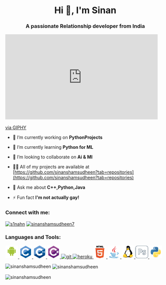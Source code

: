 <h1 align="center">Hi 👋, I'm Sinan</h1>
<h3 align="center">A passionate Relationship developer from India</h3>

<iframe src="https://giphy.com/embed/4OV1bLOIWwIXRxpXlN" width="480" height="269" style="" frameBorder="0" class="giphy-embed" allowFullScreen></iframe><p><a href="https://giphy.com/gifs/ToeiAnimation-one-piece-zoro-swords-4OV1bLOIWwIXRxpXlN">via GIPHY</a></p>

- 🔭 I’m currently working on **PythonProjects**

- 🌱 I’m currently learning **Python for ML**

- 👯 I’m looking to collaborate on **Ai & Ml**

- 👨‍💻 All of my projects are available at [https://github.com/sinanshamsudheen?tab=repositories](https://github.com/sinanshamsudheen?tab=repositories)

- 💬 Ask me about **C++,Python,Java**

- ⚡ Fun fact **I'm not actually gay!**

<h3 align="left">Connect with me:</h3>
<p align="left">
<a href="https://instagram.com/s1nahn" target="blank"><img align="center" src="https://raw.githubusercontent.com/rahuldkjain/github-profile-readme-generator/master/src/images/icons/Social/instagram.svg" alt="s1nahn" height="30" width="40" /></a>
<a href="https://www.leetcode.com/sinanshamsudheen7" target="blank"><img align="center" src="https://raw.githubusercontent.com/rahuldkjain/github-profile-readme-generator/master/src/images/icons/Social/leet-code.svg" alt="sinanshamsudheen7" height="30" width="40" /></a>
</p>

<h3 align="left">Languages and Tools:</h3>
<p align="left"> <a href="https://developer.android.com" target="_blank" rel="noreferrer"> <img src="https://raw.githubusercontent.com/devicons/devicon/master/icons/android/android-original-wordmark.svg" alt="android" width="40" height="40"/> </a> <a href="https://www.cprogramming.com/" target="_blank" rel="noreferrer"> <img src="https://raw.githubusercontent.com/devicons/devicon/master/icons/c/c-original.svg" alt="c" width="40" height="40"/> </a> <a href="https://www.w3schools.com/cpp/" target="_blank" rel="noreferrer"> <img src="https://raw.githubusercontent.com/devicons/devicon/master/icons/cplusplus/cplusplus-original.svg" alt="cplusplus" width="40" height="40"/> </a> <a href="https://www.w3schools.com/cs/" target="_blank" rel="noreferrer"> <img src="https://raw.githubusercontent.com/devicons/devicon/master/icons/csharp/csharp-original.svg" alt="csharp" width="40" height="40"/> </a> <a href="https://git-scm.com/" target="_blank" rel="noreferrer"> <img src="https://www.vectorlogo.zone/logos/git-scm/git-scm-icon.svg" alt="git" width="40" height="40"/> </a> <a href="https://heroku.com" target="_blank" rel="noreferrer"> <img src="https://www.vectorlogo.zone/logos/heroku/heroku-icon.svg" alt="heroku" width="40" height="40"/> </a> <a href="https://www.w3.org/html/" target="_blank" rel="noreferrer"> <img src="https://raw.githubusercontent.com/devicons/devicon/master/icons/html5/html5-original-wordmark.svg" alt="html5" width="40" height="40"/> </a> <a href="https://www.java.com" target="_blank" rel="noreferrer"> <img src="https://raw.githubusercontent.com/devicons/devicon/master/icons/java/java-original.svg" alt="java" width="40" height="40"/> </a> <a href="https://www.linux.org/" target="_blank" rel="noreferrer"> <img src="https://raw.githubusercontent.com/devicons/devicon/master/icons/linux/linux-original.svg" alt="linux" width="40" height="40"/> </a> <a href="https://www.photoshop.com/en" target="_blank" rel="noreferrer"> <img src="https://raw.githubusercontent.com/devicons/devicon/master/icons/photoshop/photoshop-line.svg" alt="photoshop" width="40" height="40"/> </a> <a href="https://www.python.org" target="_blank" rel="noreferrer"> <img src="https://raw.githubusercontent.com/devicons/devicon/master/icons/python/python-original.svg" alt="python" width="40" height="40"/> </a> </p>

<p><img align="left" src="https://github-readme-stats.vercel.app/api/top-langs?username=sinanshamsudheen&show_icons=true&locale=en&layout=compact" alt="sinanshamsudheen" /></p>

<p>&nbsp;<img align="center" src="https://github-readme-stats.vercel.app/api?username=sinanshamsudheen&show_icons=true&locale=en" alt="sinanshamsudheen" /></p>

<p><img align="center" src="https://github-readme-streak-stats.herokuapp.com/?user=sinanshamsudheen&" alt="sinanshamsudheen" /></p>
